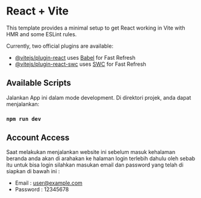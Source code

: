 # React + Vite

This template provides a minimal setup to get React working in Vite with HMR and some ESLint rules.

Currently, two official plugins are available:

- [@vitejs/plugin-react](https://github.com/vitejs/vite-plugin-react/blob/main/packages/plugin-react/README.md) uses [Babel](https://babeljs.io/) for Fast Refresh
- [@vitejs/plugin-react-swc](https://github.com/vitejs/vite-plugin-react-swc) uses [SWC](https://swc.rs/) for Fast Refresh

## Available Scripts

Jalankan App ini dalam mode development.
Di direktori projek, anda dapat menjalankan:

### `npm run dev`

## Account Access

Saat melakukan menjalankan website ini sebelum masuk kehalaman beranda anda akan di arahakan ke halaman login terlebih dahulu oleh sebab itu untuk bisa login silahkan masukan email dan password yang telah di siapkan di bawah ini :

- Email : user@example.com
- Password : 12345678
